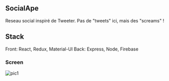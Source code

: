 
## SocialApe 
Reseau social inspiré de Tweeter. Pas de "tweets" ici, mais des "screams" !

## Stack

Front: React, Redux, Material-UI
Back: Express, Node, Firebase

### Screen
![pic1](https://i.ibb.co/zQKdx2L/notif.png)

